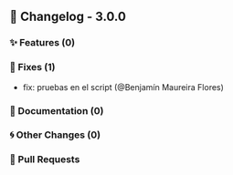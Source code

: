 ## 🚀 Changelog - 3.0.0

### ✨ Features (0)

### 🐛 Fixes (1)
- fix: pruebas en el script (@Benjamín Maureira Flores)
### 📖 Documentation (0)

### 🌀 Other Changes (0)

### 🔗 Pull Requests
